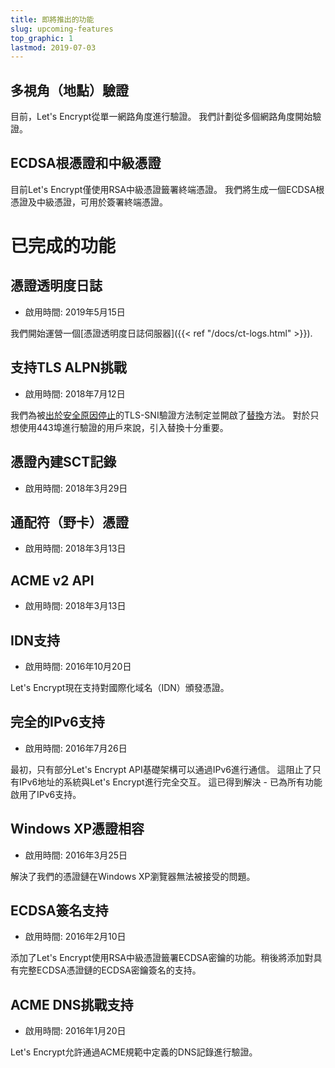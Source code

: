 ```yaml
---
title: 即將推出的功能
slug: upcoming-features
top_graphic: 1
lastmod: 2019-07-03
---
```


## 多視角（地點）驗證

目前，Let's Encrypt從單一網路角度進行驗證。 我們計劃從多個網路角度開始驗證。

## ECDSA根憑證和中級憑證

目前Let's Encrypt僅使用RSA中級憑證籤署終端憑證。 我們將生成一個ECDSA根憑證及中級憑證，可用於簽署終端憑證。

# 已完成的功能

## 憑證透明度日誌

* 啟用時間: 2019年5月15日

我們開始運營一個[憑證透明度日誌伺服器]({{< ref "/docs/ct-logs.html" >}}).

## 支持TLS ALPN挑戰

* 啟用時間: 2018年7月12日

我們為被[出於安全原因停止](https://community.letsencrypt.org/t/important-what-you-need-to-know-about-tls-sni-validation-issues/50811)的TLS-SNI驗證方法制定並開啟了[替換](https://datatracker.ietf.org/doc/draft-ietf-acme-tls-alpn/)方法。 對於只想使用443埠進行驗證的用戶來說，引入替換十分重要。

## 憑證內建SCT記錄

* 啟用時間: 2018年3月29日

## 通配符（野卡）憑證

* 啟用時間: 2018年3月13日

## ACME v2 API

* 啟用時間: 2018年3月13日

## IDN支持

* 啟用時間: 2016年10月20日

Let's Encrypt現在支持對國際化域名（IDN）頒發憑證。

## 完全的IPv6支持

* 啟用時間: 2016年7月26日

最初，只有部分Let's Encrypt API基礎架構可以通過IPv6進行通信。 這阻止了只有IPv6地址的系統與Let's Encrypt進行完全交互。 這已得到解決 - 已為所有功能啟用了IPv6支持。

## Windows XP憑證相容

* 啟用時間: 2016年3月25日

解決了我們的憑證鏈在Windows XP瀏覽器無法被接受的問題。

## ECDSA簽名支持

* 啟用時間: 2016年2月10日

添加了Let's Encrypt使用RSA中級憑證籤署ECDSA密鑰的功能。稍後將添加對具有完整ECDSA憑證鏈的ECDSA密鑰簽名的支持。

## ACME DNS挑戰支持

* 啟用時間: 2016年1月20日

Let's Encrypt允許通過ACME規範中定義的DNS記錄進行驗證。
